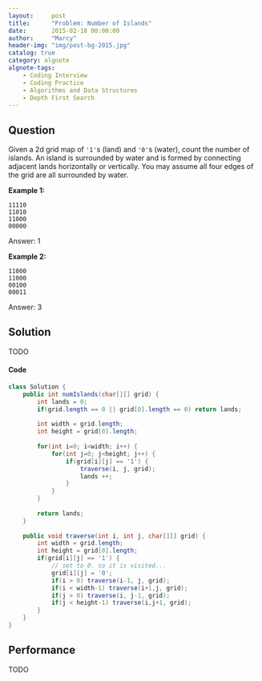 ```yaml
---
layout:     post
title:      "Problem: Number of Islands"
date:       2015-02-18 00:00:00
author:     "Marcy"
header-img: "img/post-bg-2015.jpg"
catalog: true
category: algnote
algnote-tags:
    - Coding Interview
    - Coding Practice
    - Algorithms and Data Structures
    - Depth First Search
---
```


## Question

Given a 2d grid map of `'1'`s (land) and `'0'`s (water), count the number of islands. An island is surrounded by water and is formed by connecting adjacent lands horizontally or vertically. You may assume all four edges of the grid are all surrounded by water.

**Example 1:**
```
11110
11010
11000
00000
```
Answer: 1

**Example 2:**
```
11000
11000
00100
00011
```
Answer: 3

## Solution
TODO

#### Code
```java
class Solution {
    public int numIslands(char[][] grid) {
        int lands = 0;
        if(grid.length == 0 || grid[0].length == 0) return lands;
        
        int width = grid.length;
        int height = grid[0].length;
        
        for(int i=0; i<width; i++) {
            for(int j=0; j<height; j++) {
                if(grid[i][j] == '1') {
                    traverse(i, j, grid);
                    lands ++;
                }
            }   
        }
        
        return lands;
    }
    
    public void traverse(int i, int j, char[][] grid) {
        int width = grid.length;
        int height = grid[0].length;
        if(grid[i][j] == '1') {
            // set to 0. so it is visited...
            grid[i][j] = '0';
            if(i > 0) traverse(i-1, j, grid);
            if(i < width-1) traverse(i+1,j, grid);
            if(j > 0) traverse(i, j-1, grid);
            if(j < height-1) traverse(i,j+1, grid);
        }
    }
}
```

## Performance
TODO